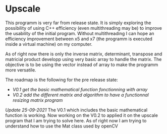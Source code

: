 # Upscale
This programm is very far from release state. It is simply exploring the possibility of using C++ efficiency (even multithreading may be) to improve the usability of the initial program.
Without multithreading I can hope an efficiency improvement between x5 and x7 (the programm is executed inside a virtual machine) on my computer.

As of right now there is only the inverse matrix, determinant, transpose and matricial product developp using very basic array to handle the matrix. The objective is to be using the vector instead of array to make the programm more versatile.

The roadmap is the following for the pre release state:
 - *V0.1 get the basic mathematical function fonctionning with array*
 - *V0.2 add the different matrix and algorithm to have a functionnal resizing matrix program*

*Update 25-09-2021*
The V0.1 which includes the basic mathematical function is working. Now working on the V0.2 to applied it on the upscale program that I am trying to solve here. As of right now I am trying to understand how to use the Mat class used by openCV
